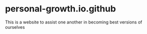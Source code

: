 # personal-growth.io.github
This is a website to assist one another in becoming best versions of ourselves
